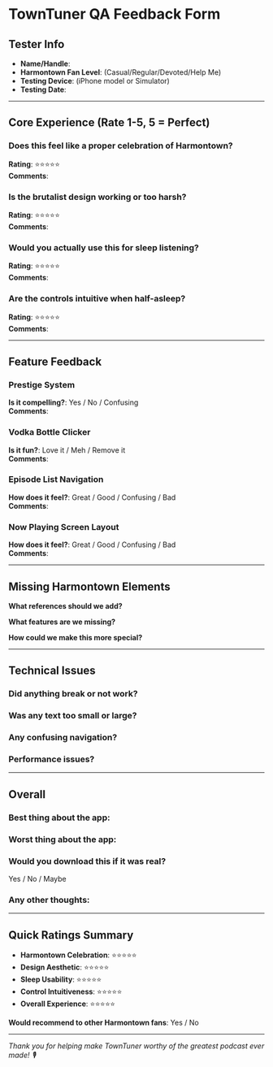 # TownTuner QA Feedback Form

## Tester Info
- **Name/Handle**: 
- **Harmontown Fan Level**: (Casual/Regular/Devoted/Help Me)
- **Testing Device**: (iPhone model or Simulator)
- **Testing Date**: 

---

## Core Experience (Rate 1-5, 5 = Perfect)

### Does this feel like a proper celebration of Harmontown?
**Rating**: ⭐⭐⭐⭐⭐  
**Comments**:

### Is the brutalist design working or too harsh?
**Rating**: ⭐⭐⭐⭐⭐  
**Comments**:

### Would you actually use this for sleep listening?
**Rating**: ⭐⭐⭐⭐⭐  
**Comments**:

### Are the controls intuitive when half-asleep?
**Rating**: ⭐⭐⭐⭐⭐  
**Comments**:

---

## Feature Feedback

### Prestige System
**Is it compelling?**: Yes / No / Confusing  
**Comments**:

### Vodka Bottle Clicker
**Is it fun?**: Love it / Meh / Remove it  
**Comments**:

### Episode List Navigation
**How does it feel?**: Great / Good / Confusing / Bad  
**Comments**:

### Now Playing Screen Layout
**How does it feel?**: Great / Good / Confusing / Bad  
**Comments**:

---

## Missing Harmontown Elements

**What references should we add?**

**What features are we missing?**

**How could we make this more special?**

---

## Technical Issues

### Did anything break or not work?

### Was any text too small or large?

### Any confusing navigation?

### Performance issues?

---

## Overall

### Best thing about the app:

### Worst thing about the app:

### Would you download this if it was real?
Yes / No / Maybe  

### Any other thoughts:

---

## Quick Ratings Summary
- **Harmontown Celebration**: ⭐⭐⭐⭐⭐
- **Design Aesthetic**: ⭐⭐⭐⭐⭐  
- **Sleep Usability**: ⭐⭐⭐⭐⭐
- **Control Intuitiveness**: ⭐⭐⭐⭐⭐
- **Overall Experience**: ⭐⭐⭐⭐⭐

**Would recommend to other Harmontown fans**: Yes / No

---

*Thank you for helping make TownTuner worthy of the greatest podcast ever made! 🎙️*